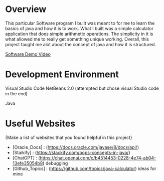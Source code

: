 # Overview
This particular Software program I built was meant to for me to learn the basics of java and 
how it is to work. What I built was a simple calculator application that does simple arithmetic
operations. The simplicity in it is what allowed me to really get something unique working.
Overall, this project taught me alot about the concept of java and how it is structured. 

[Software Demo Video](https://youtu.be/W8aaVXpuUgs)

# Development Environment

Visual Studio Code
NetBeans 2.0 (attempted but chose visual Studio code in the end)

Java

# Useful Websites

{Make a list of websites that you found helpful in this project}
* [Oracle_Docs] : (https://docs.oracle.com/javase/8/docs/api/)
* [Staikify] : (https://stackify.com/oops-concepts-in-java/)
* [ChatGPT] : (https://chat.openai.com/c/b4514453-0228-4e74-ab04-13efe35054b8) debugging
* [Github_Topics] : (https://github.com/topics/java-calculator) ideas for mine